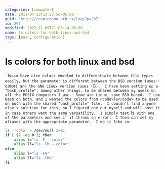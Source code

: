 ```yaml
---
categories: [computer]
date: 2011-07-13T23:25:56-05:00
guid: 'http://cosmicosmo.ath.cx/log/?p=297'
id: 297
modified: 2022-11-09T21:00:14-05:00
name: ls-colors-for-both-linux-and-bsd
tags: [bash, configuration]
---
```


ls colors for both linux and bsd
================================

``ls` can have nice colors enabled to differentiate between file types easily, but the parameter is different between the BSD version (uses `--color`) and the GNU Linux version (uses `-G`).  I have been setting up a "bash_profile", among other things, to be shared between my users on all the POSIX computers I use.  Some are Linux, some BSD based.  I use Bash on both, and I wanted the colors from <code>ls</code> to be used on both with the shared "bash_profile" file.  I couldn't find anyone else's solution for this, so I figured one out myself and will post it in case others want the same versatility.  I simply test `ls` with one of the parameters and see if it throws an error.  I then can set my aliases with the appropriate parameter.  I do it like so:`

``` bash
ls --color > /dev/null 2>&1
if [ $? -eq 0 ]; then
	alias l="ls -F --color"
	alias ll="ls -lh --color"
else
	alias l="ls -FG"
	alias ll="ls -lhG"
fi
```
